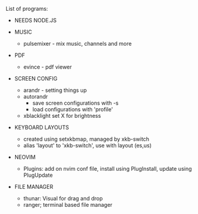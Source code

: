 List of programs:	
- NEEDS NODE.JS
- MUSIC	
	- pulsemixer	- mix music, channels and more

- PDF
    - evince        - pdf viewer

- SCREEN CONFIG
	- arandr	- setting things up
	- autorandr	
		- save screen configurations with -s
		- load configurations with 'profile'
	- xblacklight set X for brightness
- KEYBOARD LAYOUTS
	- created using setxkbmap, managed by xkb-switch 
	- alias 'layout' to 'xkb-switch', use with layout (es,us)

- NEOVIM
	- Plugins: add on nvim conf file, install using PlugInstall, update using PlugUpdate

- FILE MANAGER
	- thunar: Visual for drag and drop
	- ranger; terminal based file manager
